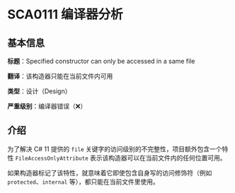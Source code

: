 # SCA0111 编译器分析

## 基本信息

**标题**：Specified constructor can only be accessed in a same file

**翻译**：该构造器只能在当前文件内可用

**类型**：设计（Design）

**严重级别**：编译器错误（❌）

## 介绍

为了解决 C# 11 提供的 `file` 关键字的访问级别的不完整性，项目额外包含一个特性 `FileAccessOnlyAttribute` 表示该构造器可以在当前文件内的任何位置可用。

如果构造器标记了该特性，就意味着它即使包含自身写的访问修饰符（例如 `protected`、`internal` 等），都只能在当前文件里使用。